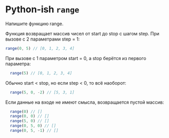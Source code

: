 # Python-ish `range`

Напишите функцию range.

Функция возвращает массив чисел от start до stop с шагом step.
При вызове с 2 параметрами step = 1:
```js
range(0, 5) // [0, 1, 2, 3, 4]
```

При вызове с 1 параметром start = 0, а stop берётся из первого параметра:
```js
  range(5) // [0, 1, 2, 3, 4]
```

Обычно start < stop, но если step < 0, то всё наоборот:
```js
  range(5, 0, -2) // [5, 3, 1]
```

Если данные на входе не имеют смысла, возвращается пустой массив:
```js
  range(0) // []
  range(0, 0) // []
  range(5, 0) // []
  range(0, 5, 0) // []
  range(0, 5, -1) // []
```
